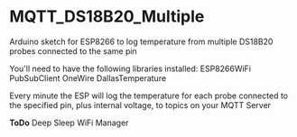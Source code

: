 # MQTT_DS18B20_Multiple
Arduino sketch for ESP8266 to log temperature from multiple DS18B20 probes connected to the same pin

You'll need to have the following libraries installed:
ESP8266WiFi
PubSubClient
OneWire
DallasTemperature

Every minute the ESP will log the temperature for each probe connected to the specified pin, plus internal voltage, to topics on your MQTT Server

**ToDo**
Deep Sleep
WiFi Manager
